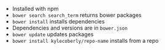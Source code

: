 * Installed with npm
* `bower search search_term` returns bower packages
* `bower install` installs dependencies
* Dependencies and versions are in `bower.json`
* `bower update` updates packages
* `bower install kylecoberly/repo-name` installs from a repo
